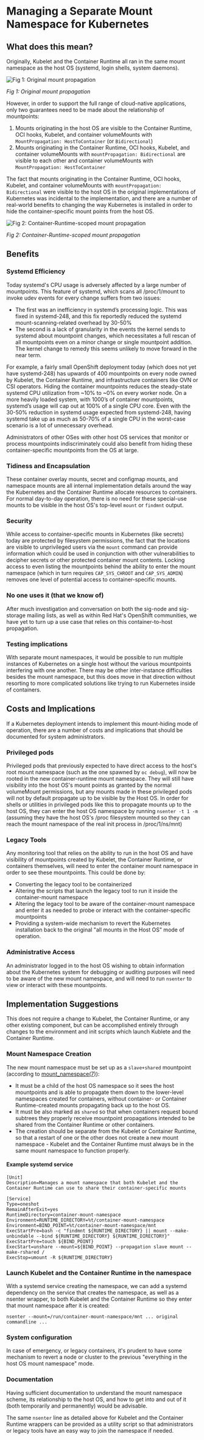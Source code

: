 # Managing a Separate Mount Namespace for Kubernetes

## What does this mean?

Originally, Kubelet and the Container Runtime all ran in the same mount namespace as
the host OS (systemd, login shells, system daemons).

![Fig 1: Original mount propagation](images/original-k8s-mount-propagation.png)

_Fig 1: Original mount propagation_

However, in order to support the full range of cloud-native applications, only
two guarantees need to be made about the relationship of mountpoints:

1. Mounts originating in the host OS are visible to the Container Runtime, OCI
   hooks, Kubelet, and container volumeMounts with `MountPropagation:
   HostToContainer` (or `Bidirectional`)
2. Mounts originating in the Container Runtime, OCI hooks, Kubelet, and
   container volumeMounts with `mountPropagation: Bidirectional` are visible to
   each other and container volumeMounts with `MountPropagation:
   HostToContainer`

The fact that mounts originating in the Container Runtime, OCI hooks, Kubelet,
and container volumeMounts with `mountPropagation: Bidirectional` were visible
to the host OS in the original implementations of Kubernetes was incidental to
the implementation, and there are a number of real-world benefits to changing
the way Kubernetes is installed in order to hide the container-specific mount
points from the host OS.

![Fig 2: Container-Runtime-scoped mount propagation](images/hidden-k8s-mount-propagation.png)

_Fig 2: Container-Runtime-scoped mount propagation_

## Benefits

### Systemd Efficiency

Today systemd's CPU usage is adversely affected by a large number of
mountpoints. This feature of systemd, which scans all /proc/1/mount to invoke
udev events for every change suffers from two issues:

- The first was an inefficiency in systemd’s processing logic. This was fixed
  in systemd-248, and this fix reportedly reduced the systemd
  mount-scanning-related overhead by 30-50%
- The second is a lack of granularity in the events the kernel sends to systemd
  about mountpoint changes, which necessitates a full rescan of all mountpoints
  even on a minor change or single mountpoint addition. The kernel change to
  remedy this seems unlikely to move forward in the near term.

For example, a fairly small OpenShift deployment today (which does not yet have
systemd-248) has upwards of 400 mountpoints on every node owned by Kubelet, the
Container Runtime, and infrastructure containers like OVN or CSI operators.
Hiding the container mountpoints reduces the steady-state systemd CPU
utilization from ~10% to ~0% on every worker node. On a more heavily loaded
system, with 1000’s of container mountpoints, systemd’s usage will cap out at
100% of a single CPU core. Even with the 30-50% reduction in systemd usage
expected from systemd-248, having systemd take up as much as 50-70%
of a single CPU in the worst-case scenario is a lot of unnecessary overhead.

Administrators of other OSes with other host OS services that monitor or
process mountpoints indiscriminately could also benefit from hiding these
container-specific mountpoints from the OS at large.

### Tidiness and Encapsulation

These container overlay mounts, secret and configmap mounts, and namespace
mounts are all internal implementation details around the way the Kubernetes
and the Container Runtime allocate resources to containers. For normal
day-to-day operation, there is no need for these special-use mounts to be
visible in the host OS's top-level `mount` or `findmnt` output.

### Security

While access to container-specific mounts in Kubernetes (like secrets) today
are protected by filesystem permissions, the fact that the locations are
visible to unprivileged users via the `mount` command can provide information
which could be used in conjunction with other vulnerabilities to decipher
secrets or other protected container mount contents. Locking access to even
listing the mountpoints behind the ability to enter the mount namespace (which
in turn requires `CAP_SYS_CHROOT` and `CAP_SYS_ADMIN`) removes one level of
potential access to container-specific mounts.

### No one uses it (that we know of)

After much investigation and conversation on both the sig-node and sig-storage
mailing lists, as well as within Red Hat's OpenShift communities, we have yet
to turn up a use case that relies on this container-to-host propagation.

### Testing implications

With separate mount namespaces, it would be possible to run multiple instances
of Kubernetes on a single host without the various mountpoints interfering with
one another. There may be other inter-instance difficulties besides the mount
namespace, but this does move in that direction without resorting to more
complicated solutions like trying to run Kubernetes inside of containers.

## Costs and Implications

If a Kubernetes deployment intends to implement this mount-hiding mode of
operation, there are a number of costs and implications that should be
documented for system administrators.

### Privileged pods

Privileged pods that previously expected to have direct access to the host's
root mount namespace (such as the one spawned by `oc debug`), will now be
rooted in the new container-runtime mount namespace.  They will still have
visibility into the host OS's mount points as granted by the normal volumeMount
permissions, but any mounts made in these privileged pods will not by default
propagate up to be visible by the Host OS. In order for shells or utilities in
privileged pods like this to propagate mounts up to the host OS, they can enter
the host OS namespace by running `nsenter -t 1 -m` (assuming they have the host
OS's /proc filesystem mounted so they can reach the mount namespace of the real
init process in /proc/1/ns/mnt)

### Legacy Tools

Any monitoring tool that relies on the ability to run in the host OS and have
visibility of mountpoints created by Kubelet, the Container Runtime, or
containers themselves, will need to enter the container mount namespace in
order to see these mountpoints.  This could be done by:

- Converting the legacy tool to be containerized
- Altering the scripts that launch the legacy tool to run it inside the
  container-mount namespace
- Altering the legacy tool to be aware of the container-mount namespace and
  enter it as needed to probe or interact with the container-specific
  mountpoints
- Providing a system-wide mechanism to revert the Kubernetes installation back
  to the original "all mounts in the Host OS" mode of operation.

### Administrative Access

An administrator logged in to the host OS wishing to obtain information about
the Kubernetes system for debugging or auditing purposes will need to be aware
of the new mount namespace, and will need to run `nsenter` to view or interact
with these mountpoints.

## Implementation Suggestions

This does not require a change to Kubelet, the Container Runtime, or any other
existing component, but can be accomplished entirely through changes to the
environment and init scripts which launch Kublete and the Container Runtime.

### Mount Namespace Creation

The new mount namespace must be set up as a `slave+shared` mountpoint (according to
[mount_namespace(7)](https://man7.org/linux/man-pages/man7/mount_namespaces.7.html)):
- It must be a child of the host OS namespace so it sees the host mountpoints
  and is able to propagate them down to the lower-level namespaces created for
  containers, without container- or Container Runtime-created mounts
  propagating back up to the host OS.
- It must be also marked as `shared` so that when containers request bound
  subtrees they properly receive mountpoint propagations intended to be shared
  from the Container Runtime or other containers.
- The creation should be separate from the Kubelet or Container Runtime, so
  that a restart of one or the other does not create a new mount namespace -
  Kubelet and the Container Runtime must always be in the same mount namespace
  to function properly.

#### Example systemd service

```
[Unit]
Description=Manages a mount namespace that both Kubelet and the Container Runtime can use to share their container-specific mounts

[Service]
Type=oneshot
RemainAfterExit=yes
RuntimeDirectory=container-mount-namespace
Environment=RUNTIME_DIRECTORY=%t/container-mount-namespace
Environment=BIND_POINT=%t/container-mount-namespace/mnt
ExecStartPre=bash -c "findmnt ${RUNTIME_DIRECTORY} || mount --make-unbindable --bind ${RUNTIME_DIRECTORY} ${RUNTIME_DIRECTORY}"
ExecStartPre=touch ${BIND_POINT}
ExecStart=unshare --mount=${BIND_POINT} --propagation slave mount --make-rshared /
ExecStop=umount -R ${RUNTIME_DIRECTORY}
```

### Launch Kubelet and the Container Runtime in the namespace

With a systemd service creating the namespace, we can add a systemd dependency
on the service that creates the namespace, as well as a nsenter wrapper, to
both Kubelet and the Container Runtime so they enter that mount namespace after
it is created:

```
nsenter --mount=/run/container-mount-namespace/mnt ... original commandline ...
```

### System configuration

In case of emergency, or legacy containers, it's prudent to have some mechanism
to revert a node or cluster to the previous "everything in the host OS mount
namespace" mode.

### Documentation

Having sufficient documentation to understand the mount namespace scheme, its
relationship to the host OS, and how to get into and out of it (both
temporarily and permanently) would be advisable.

The same `nsenter` line as detailed above for Kubelet and the Container Runtime
wrappers can be provided as a utility script so that administrators or legacy
tools have an easy way to join the namespace if needed.
